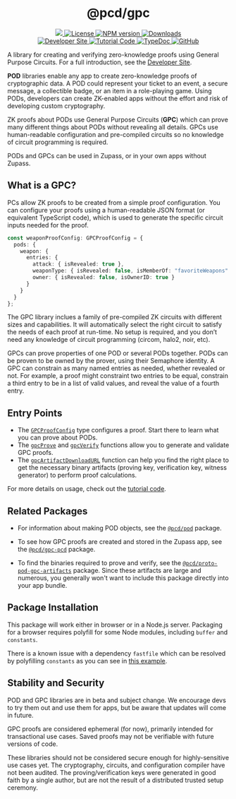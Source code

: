 <p align="center">
    <h1 align="center">
        @pcd/gpc
    </h1>
</p>

<p align="center">
    <a href="https://github.com/proofcarryingdata">
        <img src="https://img.shields.io/badge/project-PCD-blue.svg?style=flat-square">
    </a>
    <a href="https://github.com/proofcarryingdata/zupass/blob/main/packages/lib/gpc/LICENSE">
        <img alt="License" src="https://img.shields.io/badge/license-GPL--3.0-green.svg?style=flat-square">
    </a>
    <a href="https://www.npmjs.com/package/@pcd/gpc">
        <img alt="NPM version" src="https://img.shields.io/npm/v/@pcd/pod-pcd?style=flat-square" />
    </a>
    <a href="https://npmjs.org/package/@pcd/gpc">
        <img alt="Downloads" src="https://img.shields.io/npm/dm/@pcd/gpc.svg?style=flat-square" />
    </a>
<br>
    <a href="https://zupass.org/pod">
        <img alt="Developer Site" src="https://img.shields.io/badge/Developer_Site-green.svg?style=flat-square">
    </a>
    <a href="https://github.com/proofcarryingdata/zupass/blob/main/examples/pod-gpc-example/src/gpcExample.ts#L88">
        <img alt="Tutorial Code" src="https://img.shields.io/badge/Tutorial_Code-blue.svg?style=flat-square">
    </a>
    <a href="https://docs.pcd.team/modules/_pcd_gpc.html">
        <img alt="TypeDoc" src="https://img.shields.io/badge/TypeDoc-purple.svg?style=flat-square">
    </a>
    <a href="https://github.com/proofcarryingdata/zupass/tree/main/packages/lib/gpc">
        <img alt="GitHub" src="https://img.shields.io/badge/GitHub-grey.svg?style=flat-square">
    </a>
</p>

A library for creating and verifying zero-knowledge proofs using General Purpose
Circuits. For a full introduction, see the
[Developer Site](https://zupass.org/pod).

**POD** libraries enable any app to create zero-knowledge proofs of cryptographic data. A POD could represent your ticket to an event, a secure
message, a collectible badge, or an item in a role-playing game. Using PODs,
developers can create ZK-enabled apps without the effort and risk of developing
custom cryptography.

ZK proofs about PODs use General Purpose Circuits (**GPC**) which can prove many
different things about PODs without revealing all details. GPCs use
human-readable configuration and pre-compiled circuits so no knowledge of
circuit programming is required.

PODs and GPCs can be used in Zupass, or in your own apps without Zupass.

## What is a GPC?

PCs allow ZK proofs to be created from a simple proof configuration. You can
configure your proofs using a human-readable JSON format (or equivalent
TypeScript code), which is used to generate the specific circuit inputs needed
for the proof.

```TypeScript
const weaponProofConfig: GPCProofConfig = {
  pods: {
    weapon: {
      entries: {
        attack: { isRevealed: true },
        weaponType: { isRevealed: false, isMemberOf: "favoriteWeapons" },
        owner: { isRevealed: false, isOwnerID: true }
      }
    }
  }
};
```

The GPC library inclues a family of pre-compiled ZK circuits with different
sizes and capabilities. It will automatically select the right circuit to
satisfy the needs of each proof at run-time. No setup is required, and you
don’t need any knowledge of circuit programming (circom, halo2, noir, etc).

GPCs can prove properties of one POD or several PODs together. PODs can be
proven to be owned by the prover, using their Semaphore identity. A GPC can
constrain as many named entries as needed, whether revealed or not. For example,
a proof might constraint two entries to be equal, constrain a third entry to be
in a list of valid values, and reveal the value of a fourth entry.

## Entry Points

- The [`GPCProofConfig`](https://docs.pcd.team/types/_pcd_gpc.GPCProofConfig.html)
  type configures a proof. Start there to learn what you can prove about PODs.
- The [`gpcProve`](https://docs.pcd.team/functions/_pcd_gpc.gpcProve.html) and
  [`gpcVerify`](https://docs.pcd.team/functions/_pcd_gpc.gpcVerify.html)
  functions allow you to generate and validate GPC proofs.
- The [`gpcArtifactDownloadURL`](https://docs.pcd.team/functions/_pcd_gpc.gpcArtifactDownloadURL.html)
  function can help you find the right place to get the necessary binary
  artifacts (proving key, verification key, witness generator) to perform
  proof calculations.

For more details on usage, check out the
[tutorial code](https://github.com/proofcarryingdata/zupass/blob/main/examples/pod-gpc-example/src/gpcExample.ts#L88).

## Related Packages

- For information about making POD objects, see the
  [`@pcd/pod`](https://github.com/proofcarryingdata/zupass/tree/main/packages/lib/pod)
  package.

- To see how GPC proofs are created and stored in the Zupass app, see the
  [`@pcd/gpc-pcd`](https://github.com/proofcarryingdata/zupass/tree/main/packages/pcd/gpc-pcd)
  package.

- To find the binaries required to prove and verify, see the
  [`@pcd/proto-pod-gpc-artifacts`](https://github.com/proofcarryingdata/snark-artifacts/tree/pre-release/packages/proto-pod-gpc)
  package. Since these artifacts are large and numerous, you generally
  won't want to include this package directly into your app bundle.

## Package Installation

This package will work either in browser or in a Node.js server. Packaging for
a browser requires polyfill for some Node modules, including `buffer` and `constants`.

There is a known issue with a dependency `fastfile` which can be resolved by polyfilling `constants` as you can see in [this example](https://github.com/proofcarryingdata/zukyc/pull/3).

## Stability and Security

POD and GPC libraries are in beta and subject change. We encourage devs to try them out and use them for apps, but be aware that updates will come in future.

GPC proofs are considered ephemeral (for now), primarily intended for
transactional use cases. Saved proofs may not be verifiable with future versions
of code.

These libraries should not be considered secure enough for highly-sensitive use cases yet. The cryptography, circuits, and configuration compiler have not been audited. The proving/verification keys were generated in good faith by a single author, but are not the result of a distributed trusted setup ceremony.
